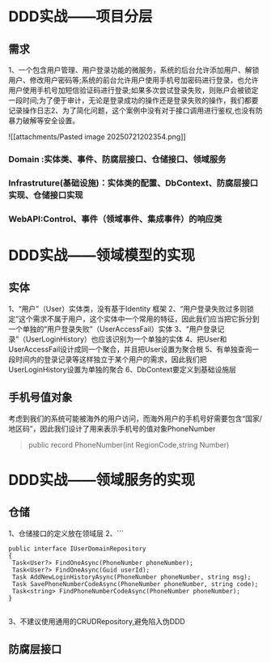# DDD实战——项目分层
## 需求
1、一个包含用户管理、用户登录功能的微服务，系统的后台允许添加用户、解锁用户、修改用户密码等;系统的前台允许用户使用手机号加密码进行登录，也允许用户使用手机号加短信验证码进行登录;如果多次尝试登录失败，则账户会被锁定一段时间;为了便于审计，无论是登录成功的操作还是登录失败的操作，我们都要记录操作日志2、为了简化问题，这个案例中没有对于接口调用进行鉴权,也没有防暴力破解等安全设置。

![[attachments/Pasted image 20250721202354.png]]
### Domain :实体类、事件、防腐层接口、仓储接口、领域服务
### Infrastruture(基础设施)：实体类的配置、DbContext、防腐层接口实现、仓储接口实现
### WebAPI:Control、事件（领域事件、集成事件）的响应类


# DDD实战——领域模型的实现
## 实体
1、“用户”（User）实体类，没有基于Identity 框架
2、“用户登录失败过多则锁定”这个需求不属于用户，这个实体中一个常用的特征，因此我们应当把它拆分到一个单独的“用户登录失败”（UserAccessFail）实体
3、“用户登录记录”（UserLoginHistory）也应该识别为一个单独的实体
4、把User和UserAccessFail设计成同一个聚合，并且把User设置为聚合根
5、有单独查询一段时间内的登录记录等这样独立于某个用户的需求，因此我们把UserLoginHistory设置为单独的聚合
6、DbContext要定义到基础设施层

## 手机号值对象
考虑到我们的系统可能被海外的用户访问，而海外用户的手机号好需要包含“国家/地区码”，因此我们设计了用来表示手机号的值对象PhoneNumber
> public record PhoneNumber(int RegionCode,string Number)

# DDD实战——领域服务的实现
## 仓储
1、仓储接口的定义放在领域层
2、```

```
public interface IUserDomainRepository
{
 Task<User?> FindOneAsync(PhoneNumber phoneNumber);
 Task<User?> FindOneAsync(Guid userId);
 Task AddNewLoginHistoryAsync(PhoneNumber phoneNumber, string msg);
 Task SavePhoneNumberCodeAsync(PhoneNumber phoneNumber, string code);
 Task<string> FindPhoneNumberCodeAsync(PhoneNumber phoneNumber);	
}


```

3、不建议使用通用的CRUDRepository,避免陷入伪DDD
## 防腐层接口
